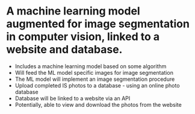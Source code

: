 # A machine learning model augmented for image segmentation in computer vision, linked to a website and database.
- Includes a machine learning model based on some algorithm
- Will feed the ML model specific images for image segmentation
- The ML model will implement an image segmentation procedure
- Upload completed IS photos to a database - using an online photo database
- Database will be linked to a website via an API
- Potentially, able to view and download the photos from the website
